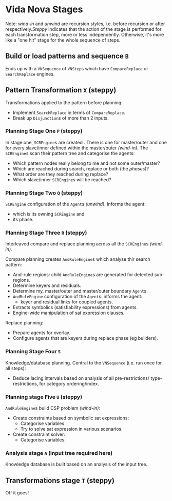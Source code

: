 # Vida Nova Stages

Note: _wind-in_ and _unwind_ are recursion styles, i.e. before recursion
or after respectively._Steppy_ indicates that the action of the stage is 
performed for each transformation step, more or less independently. Otherwise, 
it's more like a "one hit" stage for the whole sequence of steps.

## Build or load patterns and sequence `B`

Ends up with a `VNSequence` of `VNStep`s which have 
`CompareReplace` or `SearchReplace` engines.

## Pattern Transformation `X` (steppy)

Transformations applied to the pattern before planning:
 - Implement `SearchReplace` in terms of `CompareReplace`.
 - Break up `Disjunction`s of more than 2 inputs.

### Planning Stage One `P` (steppy)

In stage one, `SCREngine`s are created . There is one for master/outer and
one for every slave/inner defined within the master/outer _(wind-in)_. The
`SCREngine`s scan their pattern tree and categorise the agents:
 - Which pattern nodes really belong to me and not some outer/master?
 - Which are reached during search, replace or both (the _phases_)?
 - What order are they reached during replace?
 - Which slave/inner `SCREngine`s will be reached?
 
### Planning Stage Two `Q` (steppy)

`SCREngine` configuration of the `Agent`s _(unwind)_. Informs the agent:
 - which is its owning `SCREngine` and
 - its phase.
 
### Planning Stage Three `R` (steppy)

Interleaved compare and replace planning across all the `SCREngine`s _(wind-in)_. 

Compare planning creates `AndRuleEngine`s which analyse thir search 
pattern:
 - And-rule regions: child `AndRuleEngine`s are generated for detected
   sub-regions.
 - Determine keyers and residuals.
 - Determine my, master/outer and master/outer boundary `Agent`s.
 - `AndRuleEngine` configuration of the `Agent`s: informs the agent:
   - keyer and residual links for coupled agents.
 - Extracts symbolics (satisfiability expressions) from agents.
 - Engine-wide manipulation of sat expression clauses.
 
Replace planning:
 - Prepare agents for overlay.
 - Configure agents that are keyers during replace phase (eg builders).
 
### Planning Stage Four `S`

Knowledge/database planning. Central to the `VNSequence` (i.e. run once 
for all steps):
 - Deduce lacing intervals based on analysis of all pre-restrictions/
   type-restrictions, for category ordering/index.
 
### Planning stage Five `U` (steppy)

`AndRuleEngine`s build CSP problem _(wind-in)_:
 - Create constraints based on symbolic sat expressions:
   - Categorise variables.
   - Try to solve sat expression in various scenarios.
 - Create constraint solver:
   - Categorise variables.

### Analysis stage `A` (input tree required here)

Knowledge database is built based on an analysis of the input tree.

## Transformations stage `T` (steppy)

Off it goes!
